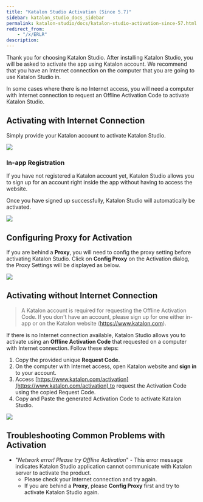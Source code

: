 ```yaml
---
title: "Katalon Studio Activation (Since 5.7)" 
sidebar: katalon_studio_docs_sidebar
permalink: katalon-studio/docs/katalon-studio-activation-since-57.html 
redirect_from:
    - "/x/ERLR"
description: 
---
```

Thank you for choosing Katalon Studio. After installing Katalon Studio, you will be asked to activate the app using Katalon account. We recommend that you have an Internet connection on the computer that you are going to use Katalon Studio in. 

In some cases where there is no Internet access, you will need a computer with Internet connection to request an Offline Activation Code to activate Katalon Studio. 

Activating with Internet Connection
-----------------------------------

Simply provide your Katalon account to activate Katalon Studio. 

![](../../images/katalon-studio/docs/katalon-studio-activation-since-57/image2018-8-30-143A143A24.png)

### In-app Registration

If you have not registered a Katalon account yet, Katalon Studio allows you to sign up for an account right inside the app without having to access the website.

Once you have signed up successfully, Katalon Studio will automatically be activated. 

![](../../images/katalon-studio/docs/katalon-studio-activation-since-57/image2018-8-30-143A133A37.png)

Configuring Proxy for Activation
--------------------------------

If you are behind a **Proxy**, you will need to config the proxy setting before activating Katalon Studio. Click on **Config Proxy** on the Activation dialog, the Proxy Settings will be displayed as below.

![](../../images/katalon-studio/docs/katalon-studio-activation-since-57/image2018-8-30-143A153A49.png)

Activating without Internet Connection
--------------------------------------

> A Katalon account is required for requesting the Offline Activation Code. If you don't have an account, please sign up for one either in-app or on the Katalon website (https://www.katalon.com).

If there is no Internet connection available, Katalon Studio allows you to activate using an **Offline Activation Code** that requested on a computer with Internet connection. Follow these steps:

1.  Copy the provided unique **Request Code.**
2.  On the computer with Internet access, open Katalon website and **sign in** to your account.
3.  Access [https://www.katalon.com/activation](https://www.katalon.com/activation) to request the Activation Code using the copied Request Code.
4.  Copy and Paste the generated Activation Code to activate Katalon Studio.

![](../../images/katalon-studio/docs/katalon-studio-activation-since-57/image2018-8-30-143A153A11.png)

Troubleshooting Common Problems with Activation
-----------------------------------------------

*   "_Network error! Please try Offline Activation_" - This error message indicates Katalon Studio application cannot communicate with Katalon server to activate the product. 
    *   Please check your Internet connection and try again.
    *   If you are behind a **Proxy**, please **Config Proxy** first and try to activate Katalon Studio again.